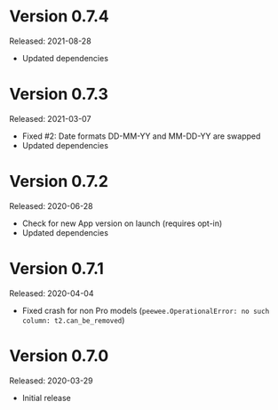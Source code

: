 Version 0.7.4
=============
Released: 2021-08-28

 * Updated dependencies

Version 0.7.3
=============
Released: 2021-03-07

 * Fixed #2: Date formats DD-MM-YY and MM-DD-YY are swapped
 * Updated dependencies

Version 0.7.2
=============
Released: 2020-06-28

 * Check for new App version on launch (requires opt-in)
 * Updated dependencies

Version 0.7.1
=============
Released: 2020-04-04

 * Fixed crash for non Pro models (`peewee.OperationalError: no such column:
   t2.can_be_removed`)

Version 0.7.0
=============
Released: 2020-03-29

 * Initial release
